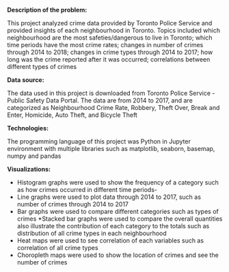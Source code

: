 **Description of the problem:**

This project analyzed crime data provided by Toronto Police Service and provided insights of each neighbourhood in Toronto. Topics included which neighbourhood are the most safeties/dangerous to live in Toronto; which time periods have the most crime rates; changes in number of crimes through 2014 to 2018; changes in crime types through 2014 to 2017; how long was the crime reported after it was occurred; correlations between different types of crimes 

**Data source:** 

The data used in this project is downloaded from Toronto Police Service - Public Safety Data Portal. The data are from 2014 to 2017, and are categorized as Neighbourhood Crime Rate, Robbery, Theft Over, Break and Enter, Homicide, Auto Theft, and Bicycle Theft 

**Technologies:**

The programming language of this project was Python in Jupyter environment with multiple libraries such as matplotlib, seaborn, basemap, numpy and pandas

**Visualizations:**

* Histogram graphs were used to show the frequency of a category such as how crimes occurred in different time periods-
* Line graphs were used to plot data through 2014 to 2017, such as number of crimes through 2014 to 2017 
* Bar graphs were used to compare different categories such as types of crimes 
*Stacked bar graphs were used to compare the overall quantities also illustrate the contribution of each category to the totals such as distribution of all crime types in each neighbourhood 
* Heat maps were used to see correlation of each variables such as correlation of all crime types 
* Choropleth maps were used to show the location of crimes and see the number of crimes 
